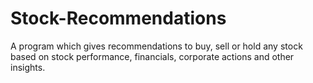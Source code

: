 # Stock-Recommendations
A program which gives recommendations to buy, sell or hold any stock based on stock performance, financials, corporate actions and other insights.
